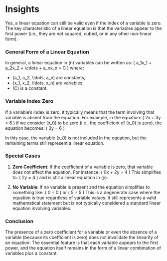 # Insights
Yes, a linear equation can still be valid even if the index of a variable is zero. The key characteristic of a linear equation is that the variables appear to the first power (i.e., they are not squared, cubed, or in any other non-linear form).

### General Form of a Linear Equation

In general, a linear equation in \(n\) variables can be written as:
\( a_1x_1 + a_2x_2 + \cdots + a_nx_n = C \)
where:
- \(a_1, a_2, \ldots, a_n\) are constants,
- \(x_1, x_2, \ldots, x_n\) are variables,
- \(C\) is a constant.

### Variable Index Zero

If a variable’s index is zero, it typically means that the term involving that variable is absent from the equation. For example, in the equation:
\( 2x + 3y = 6 \)
if we consider \(x_0\) to be zero (i.e., the coefficient of \(x_0\) is zero), the equation becomes:
\( 3y = 6 \)

In this case, the variable \(x_0\) is not included in the equation, but the remaining terms still represent a linear equation.

### Special Cases

1. **Zero Coefficient**: If the coefficient of a variable is zero, that variable does not affect the equation. For instance:
   \( 0x + 2y = 4 \)
   This simplifies to:
   \( 2y = 4 \)
   and is still a linear equation in \(y\).

2. **No Variable**: If no variable is present and the equation simplifies to something like:
   \( 0 = 0 \)
   or
   \( 5 = 5 \)
   This is a degenerate case where the equation is true regardless of variable values. It still represents a valid mathematical statement but is not typically considered a standard linear equation involving variables.

### Conclusion

The presence of a zero coefficient for a variable or even the absence of a variable (because its coefficient is zero) does not invalidate the linearity of an equation. The essential feature is that each variable appears to the first power, and the equation itself remains in the form of a linear combination of variables plus a constant.